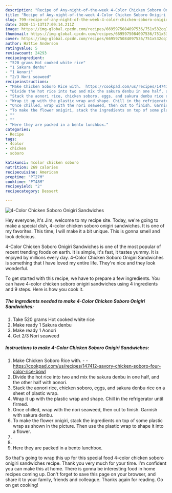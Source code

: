 ```yaml
---
description: "Recipe of Any-night-of-the-week 4-Color Chicken Soboro Onigiri Sandwiches"
title: "Recipe of Any-night-of-the-week 4-Color Chicken Soboro Onigiri Sandwiches"
slug: 799-recipe-of-any-night-of-the-week-4-color-chicken-soboro-onigiri-sandwiches
date: 2020-11-13T17:09:14.211Z
image: https://img-global.cpcdn.com/recipes/6695975084097536/751x532cq70/4-color-chicken-soboro-onigiri-sandwiches-recipe-main-photo.jpg
thumbnail: https://img-global.cpcdn.com/recipes/6695975084097536/751x532cq70/4-color-chicken-soboro-onigiri-sandwiches-recipe-main-photo.jpg
cover: https://img-global.cpcdn.com/recipes/6695975084097536/751x532cq70/4-color-chicken-soboro-onigiri-sandwiches-recipe-main-photo.jpg
author: Hattie Anderson
ratingvalue: 5
reviewcount: 24293
recipeingredient:
- "520 grams Hot cooked white rice"
- "1 Sakura denbu"
- "1 Aonori"
- "2/3 Nori seaweed"
recipeinstructions:
- "Make Chicken Soboro Rice with.  https://cookpad.com/us/recipes/147412-savory-chicken-soboro-four-color-rice-bowl"
- "Divide the hot rice into two and mix the sakura denbu in one half, and the other half with aonori."
- "Stack the aonori rice, chicken soboro, eggs, and sakura denbu rice on a sheet of plastic wrap."
- "Wrap it up with the plastic wrap and shape. Chill in the refrigerator until firmed."
- "Once chilled, wrap with the nori seaweed, then cut to finish. Garnish with sakura denbu."
- "To make the flower onigiri, stack the ingredients on top of some plastic wrap as shown in the picture. Then use the plastic wrap to shape it into a flower."
- ""
- ""
- "Here they are packed in a bento lunchbox."
categories:
- Recipe
tags:
- 4color
- chicken
- soboro

katakunci: 4color chicken soboro 
nutrition: 269 calories
recipecuisine: American
preptime: "PT27M"
cooktime: "PT48M"
recipeyield: "2"
recipecategory: Dessert

---
```



![4-Color Chicken Soboro Onigiri Sandwiches](https://img-global.cpcdn.com/recipes/6695975084097536/751x532cq70/4-color-chicken-soboro-onigiri-sandwiches-recipe-main-photo.jpg)

Hey everyone, it's Jim, welcome to my recipe site. Today, we're going to make a special dish, 4-color chicken soboro onigiri sandwiches. It is one of my favorites. This time, I will make it a bit unique. This is gonna smell and look delicious.



4-Color Chicken Soboro Onigiri Sandwiches is one of the most popular of recent trending foods on earth. It is simple, it's fast, it tastes yummy. It is enjoyed by millions every day. 4-Color Chicken Soboro Onigiri Sandwiches is something that I have loved my entire life. They're nice and they look wonderful.


To get started with this recipe, we have to prepare a few ingredients. You can have 4-color chicken soboro onigiri sandwiches using 4 ingredients and 9 steps. Here is how you cook it.

<!--inarticleads1-->

##### The ingredients needed to make 4-Color Chicken Soboro Onigiri Sandwiches:

1. Take 520 grams Hot cooked white rice
1. Make ready 1 Sakura denbu
1. Make ready 1 Aonori
1. Get 2/3 Nori seaweed




<!--inarticleads2-->

##### Instructions to make 4-Color Chicken Soboro Onigiri Sandwiches:

1. Make Chicken Soboro Rice with. -  - https://cookpad.com/us/recipes/147412-savory-chicken-soboro-four-color-rice-bowl
1. Divide the hot rice into two and mix the sakura denbu in one half, and the other half with aonori.
1. Stack the aonori rice, chicken soboro, eggs, and sakura denbu rice on a sheet of plastic wrap.
1. Wrap it up with the plastic wrap and shape. Chill in the refrigerator until firmed.
1. Once chilled, wrap with the nori seaweed, then cut to finish. Garnish with sakura denbu.
1. To make the flower onigiri, stack the ingredients on top of some plastic wrap as shown in the picture. Then use the plastic wrap to shape it into a flower.
1. 
1. 
1. Here they are packed in a bento lunchbox.




So that's going to wrap this up for this special food 4-color chicken soboro onigiri sandwiches recipe. Thank you very much for your time. I'm confident you can make this at home. There is gonna be interesting food in home recipes coming up. Don't forget to save this page on your browser, and share it to your family, friends and colleague. Thanks again for reading. Go on get cooking!
